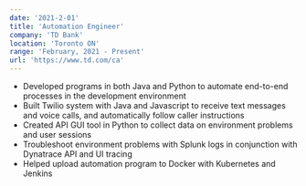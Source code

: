 ```yaml
---
date: '2021-2-01'
title: 'Automation Engineer'
company: 'TD Bank'
location: 'Toronto ON'
range: 'February, 2021 - Present'
url: 'https://www.td.com/ca'
---
```


- Developed programs in both Java and Python to automate end-to-end processes in the development environment
- Built Twilio system with Java and Javascript to receive text messages and voice calls, and automatically follow caller instructions
- Created API GUI tool in Python to collect data on environment problems and user sessions
- Troubleshoot environment problems with Splunk logs in conjunction with Dynatrace API and UI tracing
- Helped upload automation program to Docker with Kubernetes and Jenkins

